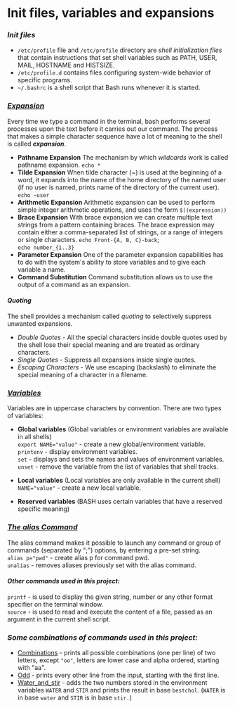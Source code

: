 # Init files, variables and expansions

### *Init files*
* `/etc/profile` file and `/etc/profile` directory are *shell initialization files* that contain instructions that set shell variables such as PATH, USER, MAIL, HOSTNAME and HISTSIZE.
* `/etc/profile.d` contains files configuring system-wide behavior of specific programs.
* `~/.bashrc` is a shell script that Bash runs whenever it is started.

### [*Expansion*](http://linuxcommand.org/lc3_lts0080.php)
Every time we type a command in the terminal, bash performs several processes upon the text before it carries out our command. The process that makes a simple character sequence have a lot of meaning to the shell is called ***expansion***.
* **Pathname Expansion**
The mechanism by which *wildcards* work is called pathname expansion. `echo *`
* **Tilde Expansion**
When tilde character (~) is used at the beginning of a word, it expands into the name of the home directory of the named user (if no user is named, prints name of the directory of the current user). `echo ~user`
* **Arithmetic Expansion**
Arithmetic expansion can be used to perform simple integer arithmetic operations, and uses the form `$((expression))`
* **Brace Expansion**
With brace expansion we can create multiple text strings from a pattern containing braces. The brace expression may contain either a comma-separated list of strings, or a range of integers or single characters. `echo Front-{A, B, C}-back`;</br> `echo number_{1..3}`
* **Parameter Expansion**
One of the parameter expansion capabilities has to do with the system's ability to store variables and to give each variable a name.
* **Command Substitution**
Command substitution allows us to use the output of a command as an expansion.


#### *Quoting*
The shell provides a mechanism called *quoting* to selectively suppress unwanted expansions.

* *Double Quotes* - All the special characters inside double quotes used by the shell lose their special meaning and are treated as ordinary characters.
* *Single Quotes* - Suppress all expansions inside single quotes.
* *Escaping Characters* - We use escaping (backslash) to eliminate the special meaning of a character in a filename.



### [*Variables*](https://tldp.org/LDP/Bash-Beginners-Guide/html/sect_03_02.html)
Variables are in uppercase characters by convention. There are two types of variables:

* **Global variables** (Global variables or environment variables are available in all shells) <br />
`export NAME="value"` - create a new global/environment variable. <br />
`printenv` - display environment variables. <br />
`set` - displays and sets the names and values of environment variables. <br />
`unset` -  remove the variable from the list of variables that shell tracks. <br />

* **Local variables** (Local variables are only available in the current shell) <br />
`NAME="value"` - create a new local variable.

* **Reserved variables** (BASH uses certain variables that have a reserved specific meaning)


### [*The alias Command*](http://www.linfo.org/alias.html)
The alias command makes it possible to launch any command or group of commands (separated by ";") options, by entering a pre-set string. <br />
`alias p="pwd"` - create alias p for command pwd. <br />
`unalias` - removes aliases previously set with the alias command.



#### *Other commands used in this project:*
`printf` - is used to display the given string, number or any other format specifier on the terminal window. <br />
`source` - is used to read and execute the content of a file, passed as an argument in the current shell script.



### *Some combinations of commands used in this project:*
* [Combinations](https://github.com/Donaldoo/shell/blob/main/init_files_variables_and_expansions/12-combinations) - prints all possible combinations (one per line) of two letters, except `"oo"`, letters are lower case and alpha ordered, starting with "aa".
* [Odd](https://github.com/Donaldoo/shell/blob/main/init_files_variables_and_expansions/16-odd) - prints every other line from the input, starting with the first line.
* [Water_and_stir](https://github.com/Donaldoo/shell/blob/main/init_files_variables_and_expansions/17-water_and_stir) - adds the two numbers stored in the environment variables `WATER` and `STIR` and prints the result in base `bestchol`. (`WATER` is in base `water` and `STIR` is in base `stir.`)
